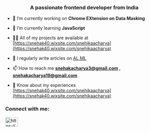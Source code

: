 <h3 align="center">A passionate frontend developer from India</h3>

- 🔭 I’m currently working on **Chrome EXtension on Data Masking**

- 🌱 I’m currently learning **JavaScript**

- 👨‍💻 All of my projects are available at [https://snehak40.wixsite.com/snehikaacharya](https://snehak40.wixsite.com/snehikaacharya)

- 📝 I regularly write articles on [AL,ML](AL,ML)

- 📫 How to reach me **snehakacharya3@gmail.com , snehakacharya19@gmail.com**

- 📄 Know about my experiences [https://snehak40.wixsite.com/snehikaacharya](https://snehak40.wixsite.com/snehikaacharya)

<h3 align="left">Connect with me:</h3>
<p align="left">
<a href="https://linkedin.com/in/https://www.linkedin.com/in/snehika-acharya/" target="blank"><img align="center" src="https://raw.githubusercontent.com/rahuldkjain/github-profile-readme-generator/master/src/images/icons/Social/linked-in-alt.svg" alt="https://www.linkedin.com/in/snehika-acharya/" height="30" width="40" /></a>
</p>
